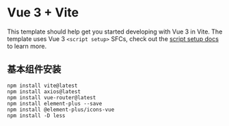 # Vue 3 + Vite

This template should help get you started developing with Vue 3 in Vite. The template uses Vue 3 `<script setup>` SFCs, check out the [script setup docs](https://v3.vuejs.org/api/sfc-script-setup.html#sfc-script-setup) to learn more.

## 基本组件安装
```shell
npm install vite@latest
npm install axios@latest
npm install vue-router@latest
npm install element-plus --save
npm install @element-plus/icons-vue
npm install -D less
```